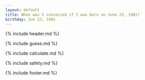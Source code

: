 ```yaml
---
layout: default
title: When was I conceived if I was born on June 23, 1901?
birthday: Jun 23, 1901
---
```


{% include header.md %}

{% include guess.md %}

{% include calculate.md %}

{% include safety.md %}

{% include footer.md %}



